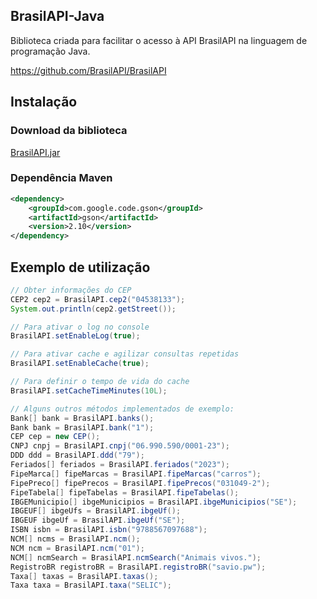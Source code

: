 ## BrasilAPI-Java
Biblioteca criada para facilitar o acesso à API BrasilAPI na linguagem de programação Java.

https://github.com/BrasilAPI/BrasilAPI

## Instalação
### Download da biblioteca
<a href="https://github.com/SavioAndres/BrasilAPI-Java/releases/download/v1.0.0/BrasilAPI.jar">BrasilAPI.jar</a>

### Dependência Maven
```xml
<dependency>
    <groupId>com.google.code.gson</groupId>
    <artifactId>gson</artifactId>
    <version>2.10</version>
</dependency>
```

## Exemplo de utilização
```java
// Obter informações do CEP
CEP2 cep2 = BrasilAPI.cep2("04538133");
System.out.println(cep2.getStreet());

// Para ativar o log no console
BrasilAPI.setEnableLog(true);

// Para ativar cache e agilizar consultas repetidas
BrasilAPI.setEnableCache(true);

// Para definir o tempo de vida do cache
BrasilAPI.setCacheTimeMinutes(10L);

// Alguns outros métodos implementados de exemplo:
Bank[] bank = BrasilAPI.banks();
Bank bank = BrasilAPI.bank("1");
CEP cep = new CEP();
CNPJ cnpj = BrasilAPI.cnpj("06.990.590/0001-23");
DDD ddd = BrasilAPI.ddd("79");
Feriados[] feriados = BrasilAPI.feriados("2023");
FipeMarca[] fipeMarcas = BrasilAPI.fipeMarcas("carros");
FipePreco[] fipePrecos = BrasilAPI.fipePrecos("031049-2");
FipeTabela[] fipeTabelas = BrasilAPI.fipeTabelas();
IBGEMunicipio[] ibgeMunicipios = BrasilAPI.ibgeMunicipios("SE");
IBGEUF[] ibgeUfs = BrasilAPI.ibgeUf();
IBGEUF ibgeUf = BrasilAPI.ibgeUf("SE");
ISBN isbn = BrasilAPI.isbn("9788567097688");
NCM[] ncms = BrasilAPI.ncm();
NCM ncm = BrasilAPI.ncm("01");
NCM[] ncmSearch = BrasilAPI.ncmSearch("Animais vivos.");
RegistroBR registroBR = BrasilAPI.registroBR("savio.pw");
Taxa[] taxas = BrasilAPI.taxas();
Taxa taxa = BrasilAPI.taxa("SELIC");

```
